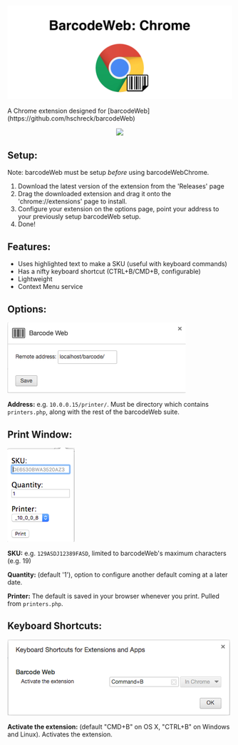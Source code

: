 <p align="center"><img src="https://github.com/128keaton/barcodeWebChrome/blob/master/repo-assets/barcodeweb-banner.png"></p>
A Chrome extension designed for [barcodeWeb](https://github.com/hschreck/barcodeWeb)

<p align="center"><img width=400px src="https://github.com/128keaton/barcodeWebChrome/blob/master/repo-assets/demo-gif.gif?raw=true">
</p>

## Setup:
Note: barcodeWeb must be setup *before* using barcodeWebChrome.

1. Download the latest version of the extension from the 'Releases' page
2. Drag the downloaded extension and drag it onto the 'chrome://extensions' page to install.
3. Configure your extension on the options page, point your address to your previously setup barcodeWeb setup.
4. Done!

## Features:

* Uses highlighted text to make a SKU (useful with keyboard commands)
* Has a nifty keyboard shortcut (CTRL+B/CMD+B, configurable)
* Lightweight
* Context Menu service


## Options:
![Options in 'chrome://extensions'](https://github.com/128keaton/barcodeWebChrome/blob/master/repo-assets/options.png?raw=true)

**Address:** e.g. `10.0.0.15/printer/`. Must be directory which contains `printers.php`, along with the rest of the barcodeWeb suite.


## Print Window:

![Print window](https://github.com/128keaton/barcodeWebChrome/blob/master/repo-assets/print-window.png?raw=true)


**SKU:** e.g. `129ASDJ12389FASD`, limited to barcodeWeb's maximum characters (e.g. 19)

**Quantity:**  (default '1'), option to configure another default coming at a later date.

**Printer:** The default is saved in your browser whenever you print. Pulled from `printers.php`.

## Keyboard Shortcuts:

![Keyboarad](https://github.com/128keaton/barcodeWebChrome/blob/master/repo-assets/kb-shortcuts.png?raw=true)

**Activate the extension:** (default "CMD+B" on OS X, "CTRL+B" on Windows and Linux). Activates the extension.


